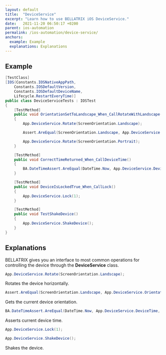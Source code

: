 ```yaml
---
layout: default
title:  "DeviceService"
excerpt: "Learn how to use BELLATRIX iOS DeviceService."
date:   2021-11-20 06:50:17 +0200
parent: ios-automation
permalink: /ios-automation/device-service/
anchors:
  example: Example
  explanations: Explanations
---
```

Example
-------
```csharp
[TestClass]
[IOS(Constants.IOSNativeAppPath,
    Constants.IOSDefaultVersion,
    Constants.IOSDefaultDeviceName,
    Lifecycle.RestartEveryTime)]
public class DeviceServiceTests : IOSTest
{
    [TestMethod]
    public void OrientationSetToLandscape_When_CallRotateWithLandscape()
    {
        App.DeviceService.Rotate(ScreenOrientation.Landscape);

        Assert.AreEqual(ScreenOrientation.Landscape, App.DeviceService.Orientation);

        App.DeviceService.Rotate(ScreenOrientation.Portrait);
    }

    [TestMethod]
    public void CorrectTimeReturned_When_CallDeviceTime()
    {
        BA.DateTimeAssert.AreEqual(DateTime.Now, App.DeviceService.DeviceTime, BA.DateTimeDeltaType.Minutes, 5);
    }

    [TestMethod]
    public void DeviceIsLockedTrue_When_CallLock()
    {
        App.DeviceService.Lock(1);
    }

    [TestMethod]
    public void TestShakeDevice()
    {
        App.DeviceService.ShakeDevice();
    }
}
```

Explanations
------------
BELLATRIX gives you an interface to most common operations for controlling the device through the **DeviceService** class.
```csharp
App.DeviceService.Rotate(ScreenOrientation.Landscape);
```
Rotates the device horizontally.
```csharp
Assert.AreEqual(ScreenOrientation.Landscape, App.DeviceService.Orientation);
```
Gets the current device orientation.
```csharp
BA.DateTimeAssert.AreEqual(DateTime.Now, App.DeviceService.DeviceTime, BA.DateTimeDeltaType.Minutes, 5);
```
Asserts current device time.
```csharp
App.DeviceService.Lock(1);
```
```csharp
App.DeviceService.ShakeDevice();
```
Shakes the device.